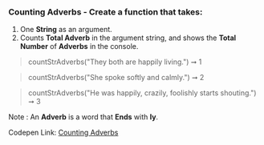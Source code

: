 ### Counting Adverbs - Create a function that takes: 

1. One **String** as an argument. 
1. Counts **Total Adverb** in the argument string, and shows the **Total Number** of **Adverbs** in the console.

> countStrAdverbs("They both are happily living.") ➞ 1

> countStrAdverbs("She spoke softly and calmly.") ➞ 2

> countStrAdverbs("He was happily, crazily, foolishly starts shouting.") ➞ 3

Note : An **Adverb** is a word that **Ends** with **ly**.

Codepen Link: [Counting Adverbs](https://codepen.io/naveencoder/pen/wLEypQ?editors=1012)